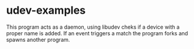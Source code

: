 udev-examples
=============

This program acts as a daemon, using libudev cheks if a device with a proper name is added. If an event triggers a match the program forks and spawns another program.
